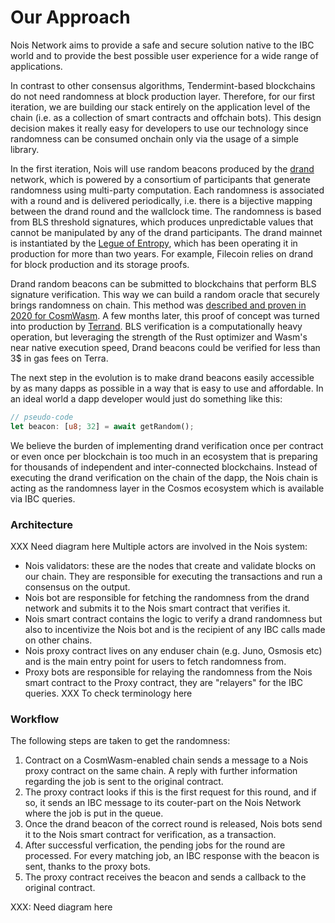 # Our Approach

Nois Network aims to provide a safe and secure solution native to the IBC world and to provide the best possible user experience for a wide range of applications.

<!---
Is the following paragraph really necessary ? "allowing us to keep block
production going even when there is a hickup in the randomness part" sounds
quite bad tbh - if our chain can't deliver randomness anymore, what do we care
about still having the consensus running ? 
Here's a  tentative with a different angle:
In contrast to other consensus algorithms, Tendermint-based blockchains do not need randomness at block production layer. As a consequence no random value can trivially be passed to applications from consensus. So our randomness solution will live entirely on the app level, allowing us to keep block production going even when there is a hickup in the the randomness part.
-->

In contrast to other consensus algorithms, Tendermint-based blockchains do not
need randomness at block production layer. Therefore, for our first iteration,
we are building our stack entirely on the application level of the chain (i.e.
as a collection of smart contracts and offchain bots). This design decision
makes it really easy for developers to use our technology since randomness can
be consumed onchain only via the usage of a simple library.

In the first iteration, Nois will use random beacons produced by the [drand](https://drand.love) network, which is powered by a consortium of participants that generate randomness using multi-party computation. Each randomness is associated with a round and is delivered periodically, i.e. there is a bijective mapping between the drand round and the wallclock time. The randomness is based from BLS threshold signatures, which produces unpredictable values that cannot be manipulated by any of the drand participants. The drand mainnet is instantiated by the [Legue of Entropy][loe], which has been operating it in production for more than two years. For example, Filecoin relies on drand for block production and its storage proofs.

Drand random beacons can be submitted to blockchains that perform BLS signature verification. This way we can build a random oracle that securely brings randomness on chain. This method was [described and proven in 2020 for CosmWasm](https://medium.com/@simonwarta/when-your-blockchain-needs-to-roll-the-dice-ed9da121f590). A few months later, this proof of concept was turned into production by [Terrand](https://docs.terrand.dev/). BLS verification is a computationally heavy operation, but leveraging the strength of the Rust optimizer and Wasm's near native execution speed, Drand beacons could be verified for less than 3$ in gas fees on Terra.

The next step in the evolution is to make drand beacons easily accessible by as many dapps as possible in a way that is easy to use and affordable. In an ideal world a dapp developer would just do something like this:

```rust
// pseudo-code
let beacon: [u8; 32] = await getRandom();
```

We believe the burden of implementing drand verification once per contract or even once per blockchain is too much in an ecosystem that is preparing for thousands of independent and inter-connected blockchains. Instead of executing the drand verification on the chain of the dapp, the Nois chain is acting as the randomness layer in the Cosmos ecosystem which is available via IBC queries.

### Architecture

XXX Need diagram here
Multiple actors are involved in the Nois system:
* Nois validators: these are the nodes that create and validate blocks on our
  chain. They are responsible for executing the transactions and run a consensus
  on the output.
* Nois bot are responsible for fetching the randomness from the drand network
  and submits it to the Nois smart contract that verifies it.
* Nois smart contract contains the logic to verify a drand randomness but also
  to incentivize the Nois bot and is the recipient of any IBC calls made on
  other chains.
* Nois proxy contract lives on any enduser chain (e.g. Juno, Osmosis etc) and is
  the main entry point for users to fetch randomness from.
* Proxy bots are responsible for relaying the randomness from the Nois smart
  contract to the Proxy contract, they are "relayers" for the IBC queries.
  XXX To check terminology here

### Workflow

The following steps are taken to get the randomness:

1. Contract on a CosmWasm-enabled chain sends a message to a Nois proxy contract on the same chain. A reply with further information regarding the job is sent to the original contract.
2. The proxy contract looks if this is the first request for this round, and if so, it sends an IBC message to its couter-part on the Nois Network where the job is put in the queue.
3. Once the drand beacon of the correct round is released, Nois bots send it to the Nois smart contract for verification, as a transaction.
4. After successful verfication, the pending jobs for the round are processed. For every matching job, an IBC response with the beacon is sent, thanks to the proxy bots.
5. The proxy contract receives the beacon and sends a callback to the original contract.

XXX: Need diagram here

[drand]: https://drand.love
[loe]: https://en.wikipedia.org/wiki/League_of_entropy
